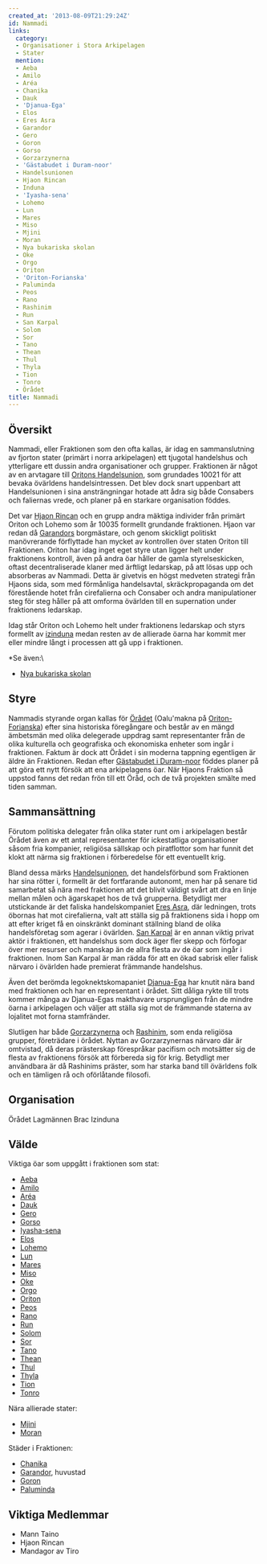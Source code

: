 ```yaml
---
created_at: '2013-08-09T21:29:24Z'
id: Nammadi
links:
  category:
  - Organisationer i Stora Arkipelagen
  - Stater
  mention:
  - Aeba
  - Amilo
  - Aréa
  - Chanika
  - Dauk
  - 'Djanua-Ega'
  - Elos
  - Eres Asra
  - Garandor
  - Gero
  - Goron
  - Gorso
  - Gorzarzynerna
  - 'Gästabudet i Duram-noor'
  - Handelsunionen
  - Hjaon Rincan
  - Induna
  - 'Iyasha-sena'
  - Lohemo
  - Lun
  - Mares
  - Miso
  - Mjini
  - Moran
  - Nya bukariska skolan
  - Oke
  - Orgo
  - Oriton
  - 'Oriton-Forianska'
  - Paluminda
  - Peos
  - Rano
  - Rashinim
  - Run
  - San Karpal
  - Solom
  - Sor
  - Tano
  - Thean
  - Thul
  - Thyla
  - Tion
  - Tonro
  - Örådet
title: Nammadi
---
```


Översikt
--------

Nammadi, eller Fraktionen som den ofta kallas, är idag en sammanslutning av fjorton stater (primärt
i norra arkipelagen) ett tjugotal handelshus och ytterligare ett dussin andra organisationer och
grupper. Fraktionen är något av en arvtagare till [Oritons Handelsunion], som grundades 10021 för
att bevaka övärldens handelsintressen. Det blev dock snart uppenbart att Handelsunionen i sina
ansträngningar hotade att ådra sig både Consabers och faliernas vrede, och planer på en starkare
organisation föddes.

Det var [Hjaon Rincan] och en grupp andra mäktiga individer från primärt Oriton och Lohemo som år
10035 formellt grundande fraktionen. Hjaon var redan då [Garandors] borgmästare, och genom skickligt
politiskt manövrerande förflyttade han mycket av kontrollen över staten Oriton till Fraktionen.
Oriton har idag inget eget styre utan ligger helt under fraktionens kontroll, även på andra öar
håller de gamla styrelseskicken, oftast decentraliserade klaner med ärftligt ledarskap, på att lösas
upp och absorberas av Nammadi. Detta är givetvis en högst medveten strategi från Hjaons sida, som
med förmånliga handelsavtal, skräckpropaganda om det förestående hotet från cirefalierna och
Consaber och andra manipulationer steg för steg håller på att omforma övärlden till en supernation
under fraktionens ledarskap.

Idag står Oriton och Lohemo helt under fraktionens ledarskap och styrs formellt av [izinduna] medan
resten av de allierade öarna har kommit mer eller mindre långt i processen att gå upp i fraktionen.

*Se även:\
* [Nya bukariska skolan]

Styre
-----

Nammadis styrande organ kallas för [Örådet] (Oalu'makna på [Oriton-Forianska]) efter sina historiska
föregångare och består av en mängd ämbetsmän med olika delegerade uppdrag samt representanter från
de olika kulturella och geografiska och ekonomiska enheter som ingår i fraktionen. Faktum är dock
att Örådet i sin moderna tappning egentligen är äldre än Fraktionen. Redan efter [Gästabudet i
Duram-noor] föddes planer på att göra ett nytt försök att ena arkipelagens öar. När Hjaons Fraktion
så uppstod fanns det redan frön till ett Öråd, och de två projekten smälte med tiden samman.

Sammansättning
--------------

Förutom politiska delegater från olika stater runt om i arkipelagen består Örådet även av ett antal
representanter för ickestatliga organisationer såsom fria kompanier, religiösa sällskap och
piratflottor som har funnit det klokt att närma sig fraktionen i förberedelse för ett eventuellt
krig.

Bland dessa märks [Handelsunionen][Oritons Handelsunion], det handelsförbund som Fraktionen har sina
rötter i, formellt är det fortfarande autonomt, men har på senare tid samarbetat så nära med
fraktionen att det blivit väldigt svårt att dra en linje mellan målen och ägarskapet hos de två
grupperna. Betydligt mer utstickande är det faliska handelskompaniet [Eres Asra], där ledningen,
trots öbornas hat mot cirefalierna, valt att ställa sig på fraktionens sida i hopp om att efter
kriget få en oinskränkt dominant ställning bland de olika handelsföretag som agerar i övärlden. [San
Karpal] är en annan viktig privat aktör i fraktionen, ett handelshus som dock äger fler skepp och
förfogar över mer resurser och manskap än de allra flesta av de öar som ingår i fraktionen. Inom San
Karpal är man rädda för att en ökad sabrisk eller falisk närvaro i övärlden hade premierat främmande
handelshus.

Även det berömda legoknektskomapaniet [Djanua-Ega] har knutit nära band med fraktionen och har en
representant i örådet. Sitt dåliga rykte till trots kommer många av Djanua-Egas makthavare
ursprungligen från de mindre öarna i arkipelagen och väljer att ställa sig mot de främmande staterna
av lojalitet mot forna stamfränder.

Slutligen har både [Gorzarzynerna] och [Rashinim], som enda religiösa grupper, företrädare i örådet.
Nyttan av Gorzarzynernas närvaro där är omtvistad, då deras prästerskap förespråkar pacifism och
motsätter sig de flesta av fraktionens försök att förbereda sig för krig. Betydligt mer användbara
är då Rashinims präster, som har starka band till övärldens folk och en tämligen rå och oförlåtande
filosofi.

Organisation
------------

Örådet Lagmännen Brac Izinduna

Välde
-----

Viktiga öar som uppgått i fraktionen som stat:

-   [Aeba]
-   [Amilo]
-   [Aréa]
-   [Dauk]
-   [Gero]
-   [Gorso]
-   [Iyasha-sena]
-   [Elos]
-   [Lohemo]
-   [Lun]
-   [Mares]
-   [Miso]
-   [Oke]
-   [Orgo]
-   [Oriton]
-   [Peos]
-   [Rano]
-   [Run]
-   [Solom]
-   [Sor]
-   [Tano]
-   [Thean]
-   [Thul]
-   [Thyla]
-   [Tion]
-   [Tonro]

Nära allierade stater:

-   [Mjini]
-   [Moran]

Städer i Fraktionen:

-   [Chanika]
-   [Garandor][Garandors], huvustad
-   [Goron]
-   [Paluminda]

Viktiga Medlemmar
-----------------

-   Mann Taino
-   Hjaon Rincan
-   Mandagor av Tiro

  [Oritons Handelsunion]: Handelsunionen
  [Hjaon Rincan]: Hjaon_Rincan
  [Garandors]: Garandor
  [izinduna]: Induna
  [Nya bukariska skolan]: Nya_bukariska_skolan
  [Örådet]: Örådet
  [Oriton-Forianska]: Oriton-Forianska
  [Gästabudet i Duram-noor]: Gästabudet_i_Duram-noor
  [Eres Asra]: Eres_Asra
  [San Karpal]: San_Karpal
  [Djanua-Ega]: Djanua-Ega
  [Gorzarzynerna]: Gorzarzynerna
  [Rashinim]: Rashinim
  [Aeba]: Aeba
  [Amilo]: Amilo
  [Aréa]: Aréa
  [Dauk]: Dauk
  [Gero]: Gero
  [Gorso]: Gorso
  [Iyasha-sena]: Iyasha-sena
  [Elos]: Elos
  [Lohemo]: Lohemo
  [Lun]: Lun
  [Mares]: Mares
  [Miso]: Miso
  [Oke]: Oke
  [Orgo]: Orgo
  [Oriton]: Oriton
  [Peos]: Peos
  [Rano]: Rano
  [Run]: Run
  [Solom]: Solom
  [Sor]: Sor
  [Tano]: Tano
  [Thean]: Thean
  [Thul]: Thul
  [Thyla]: Thyla
  [Tion]: Tion
  [Tonro]: Tonro
  [Mjini]: Mjini
  [Moran]: Moran
  [Chanika]: Chanika
  [Goron]: Goron
  [Paluminda]: Paluminda